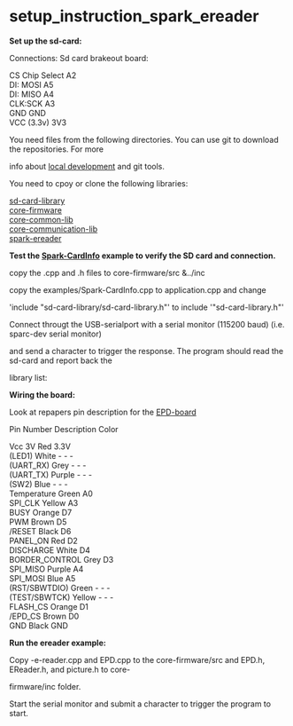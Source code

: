 # setup_instruction_spark_ereader

__Set up the sd-card:__

Connections:
Sd card brakeout board:

CS Chip Select A2  
DI: MOSI A5  
DI: MISO A4  
CLK:SCK A3  
GND GND  
VCC (3.3v) 3V3  
  


You need files from the following directories. You can use git to download the repositories. For more 

info about [local development](http://community.spark.io/t/local-development-and-gdb-debugging-with-netbeans-a-step-by-step-guide/7829) and git tools.

You need to cpoy or clone the following libraries:

[sd-card-library](https://github.com/mumblepins/sd-card-library)  
[core-firmware](https://github.com/spark/core-firmware.git)  
[core-common-lib](https://github.com/spark/core-common-lib.git)  
[core-communication-lib](https://github.com/spark/core-communication-lib.git)  
[spark-ereader](https://github.com/androw72/spark-ereader.git)  



__Test the [Spark-CardInfo](https://github.com/mumblepins/sd-card-library/blob/master/firmware/examples/Spark-CardInfo.cpp) example to verify the SD card and connection.__

copy the .cpp and .h files to core-firmware/src &../inc

copy the examples/Spark-CardInfo.cpp to application.cpp and change 

'include "sd-card-library/sd-card-library.h"' to include '"sd-card-library.h"'  

Connect througt the USB-serialport with a serial monitor (115200 baud) (i.e. sparc-dev serial monitor) 

and send a character to trigger the response. The program should read the sd-card and report back the 

library list:


__Wiring the board:__

Look at repapers pin description for the [EPD-board](http://repaper.org/doc/extension_board.html)

Pin Number Description Color

Vcc 3V Red 3.3V  
(LED1) White - - -  
(UART_RX) Grey - - -  
(UART_TX) Purple - - -  
(SW2) Blue - - -  
Temperature Green A0  
SPI_CLK Yellow A3  
BUSY Orange D7  
PWM Brown D5  
/RESET Black D6  
PANEL_ON Red D2  
DISCHARGE White D4  
BORDER_CONTROL Grey D3  
SPI_MISO Purple A4  
SPI_MOSI Blue A5  
(RST/SBWTDIO) Green - - -  
(TEST/SBWTCK) Yellow - - -  
FLASH_CS Orange D1  
/EPD_CS Brown D0  
GND Black GND  



__Run the ereader example:__

Copy -e-reader.cpp and EPD.cpp to the core-firmware/src and EPD.h, EReader.h, and picture.h to core-

firmware/inc folder.


Start the serial monitor  and submit a character to trigger the program to start. 





